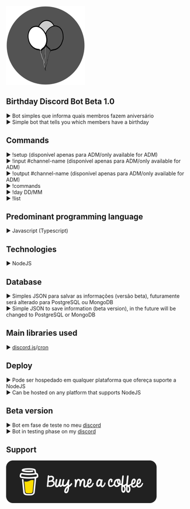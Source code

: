 ![Logo](https://github.com/RodrigoEnable/birthday-discord-bot-beta/blob/main/birthday-enable-logo.svg)

## Birthday Discord Bot Beta 1.0

► Bot simples que informa quais membros fazem aniversário  
► Simple bot that tells you which members have a birthday

## Commands

► !setup (disponível apenas para ADM/only available for ADM)  
► !input #channel-name (disponível apenas para ADM/only available for ADM)  
► !output #channel-name (disponível apenas para ADM/only available for ADM)  
► !commands  
► !day DD/MM  
► !list

## Predominant programming language

► Javascript (Typescript)

## Technologies

► NodeJS

## Database

► Simples JSON para salvar as informações (versão beta), futuramente será alterado para PostgreSQL ou MongoDB  
► Simple JSON to save information (beta version), in the future will be changed to PostgreSQL or MongoDB

## Main libraries used

► [discord.js](https://github.com/discordjs/discord.js)/[cron](https://github.com/kelektiv/node-cron)

## Deploy

► Pode ser hospedado em qualquer plataforma que ofereça suporte a NodeJS  
► Can be hosted on any platform that supports NodeJS

## Beta version

► Bot em fase de teste no meu [discord](https://discord.gg/VzZx9JX)  
► Bot in testing phase on my [discord](https://discord.gg/VzZx9JX)

## Support

![BuyCoffeeLogo](https://github.com/RodrigoEnable/birthday-discord-bot-beta/blob/main/buy-me-a-coffee-small.png)
